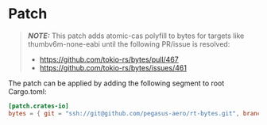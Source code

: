 # Patch

> **_NOTE:_**  This patch adds atomic-cas polyfill to bytes for targets like thumbv6m-none-eabi until the following PR/issue is resolved:
>
> * https://github.com/tokio-rs/bytes/pull/467
> * https://github.com/tokio-rs/bytes/issues/461

The patch can be applied by adding the following segment to root Cargo.toml:

````TOML
[patch.crates-io]
bytes = { git = "ssh://git@github.com/pegasus-aero/rt-bytes.git", branch = "cfg_target_has_atomic_v1.3.0" }
````
